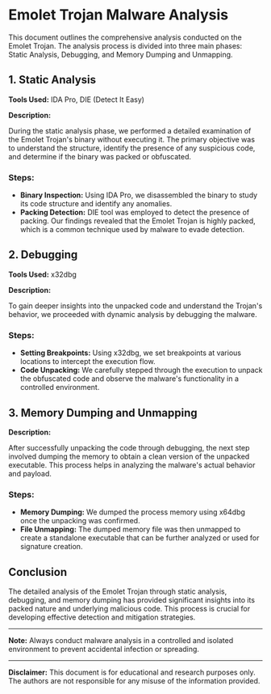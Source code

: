 # Emolet Trojan Malware Analysis

This document outlines the comprehensive analysis conducted on the Emolet Trojan. The analysis process is divided into three main phases: Static Analysis, Debugging, and Memory Dumping and Unmapping.

## 1. Static Analysis

**Tools Used:** IDA Pro, DIE (Detect It Easy)

**Description:**

During the static analysis phase, we performed a detailed examination of the Emolet Trojan's binary without executing it. The primary objective was to understand the structure, identify the presence of any suspicious code, and determine if the binary was packed or obfuscated.

### Steps:
- **Binary Inspection:** Using IDA Pro, we disassembled the binary to study its code structure and identify any anomalies.
- **Packing Detection:** DIE tool was employed to detect the presence of packing. Our findings revealed that the Emolet Trojan is highly packed, which is a common technique used by malware to evade detection.

## 2. Debugging

**Tools Used:** x32dbg

**Description:**

To gain deeper insights into the unpacked code and understand the Trojan's behavior, we proceeded with dynamic analysis by debugging the malware.

### Steps:
- **Setting Breakpoints:** Using x32dbg, we set breakpoints at various locations to intercept the execution flow.
- **Code Unpacking:** We carefully stepped through the execution to unpack the obfuscated code and observe the malware's functionality in a controlled environment.

## 3. Memory Dumping and Unmapping

**Description:**

After successfully unpacking the code through debugging, the next step involved dumping the memory to obtain a clean version of the unpacked executable. This process helps in analyzing the malware's actual behavior and payload.

### Steps:
- **Memory Dumping:** We dumped the process memory using x64dbg once the unpacking was confirmed.
- **File Unmapping:** The dumped memory file was then unmapped to create a standalone executable that can be further analyzed or used for signature creation.

## Conclusion

The detailed analysis of the Emolet Trojan through static analysis, debugging, and memory dumping has provided significant insights into its packed nature and underlying malicious code. This process is crucial for developing effective detection and mitigation strategies.

---

**Note:** Always conduct malware analysis in a controlled and isolated environment to prevent accidental infection or spreading.

---


**Disclaimer:** This document is for educational and research purposes only. The authors are not responsible for any misuse of the information provided.


